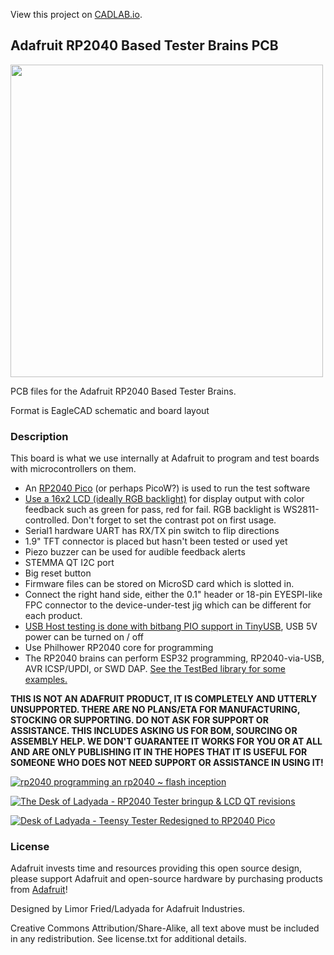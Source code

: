 View this project on [CADLAB.io](https://cadlab.io/project/27836). 

## Adafruit RP2040 Based Tester Brains PCB

<img src="assets/0.jpg?raw=true" width="500px">

PCB files for the Adafruit RP2040 Based Tester Brains. 

Format is EagleCAD schematic and board layout

### Description

This board is what we use internally at Adafruit to program and test boards with microcontrollers on them. 
   * An [RP2040 Pico](https://www.adafruit.com/product/5525) (or perhaps PicoW?) is used to run the test software
   * [Use a 16x2 LCD (ideally RGB backlight)](https://www.adafruit.com/product/398) for display output with color feedback such as green for pass, red for fail. RGB backlight is WS2811-controlled. Don't forget to set the contrast pot on first usage.
   * Serial1 hardware UART has RX/TX pin switch to flip directions
   * 1.9" TFT connector is placed but hasn't been tested or used yet
   * Piezo buzzer can be used for audible feedback alerts
   * STEMMA QT I2C port
   * Big reset button
   * Firmware files can be stored on MicroSD card which is slotted in. 
   * Connect the right hand side, either the 0.1" header or 18-pin EYESPI-like FPC connector to the device-under-test jig which can be different for each product. 
   * [USB Host testing is done with bitbang PIO support in TinyUSB](https://github.com/adafruit/Adafruit_TinyUSB_Arduino), USB 5V power can be turned on / off 
   * Use Philhower RP2040 core for programming
   * The RP2040 brains can perform ESP32 programming, RP2040-via-USB, AVR ICSP/UPDI, or SWD DAP. [See the TestBed library for some examples.](https://github.com/adafruit/Adafruit_TestBed)

**THIS IS NOT AN ADAFRUIT PRODUCT, IT IS COMPLETELY AND UTTERLY UNSUPPORTED. THERE ARE NO PLANS/ETA FOR MANUFACTURING, STOCKING OR SUPPORTING. DO NOT ASK FOR SUPPORT OR ASSISTANCE. THIS INCLUDES ASKING US FOR BOM, SOURCING OR ASSEMBLY HELP. WE DON'T GUARANTEE IT WORKS FOR YOU OR AT ALL AND ARE ONLY PUBLISHING IT IN THE HOPES THAT IT IS USEFUL FOR SOMEONE WHO DOES NOT NEED SUPPORT OR ASSISTANCE IN USING IT!**

[![rp2040 programming an rp2040 ~ flash inception](https://img.youtube.com/vi/sjl7aVK2Q2U/0.jpg)](https://www.youtube.com/watch?v=sjl7aVK2Q2U)

[![The Desk of Ladyada - RP2040 Tester bringup & LCD QT revisions](https://img.youtube.com/vi/3gakI1QBvXw/0.jpg)](https://www.youtube.com/watch?v=3gakI1QBvXw)

[![Desk of Ladyada - Teensy Tester Redesigned to RP2040 Pico](https://img.youtube.com/vi/iSWNARXhVM0/0.jpg)](https://www.youtube.com/live/iSWNARXhVM0?feature=share&t=951)

### License

Adafruit invests time and resources providing this open source design, please support Adafruit and open-source hardware by purchasing products from [Adafruit](https://www.adafruit.com)!

Designed by Limor Fried/Ladyada for Adafruit Industries.

Creative Commons Attribution/Share-Alike, all text above must be included in any redistribution. 
See license.txt for additional details.
